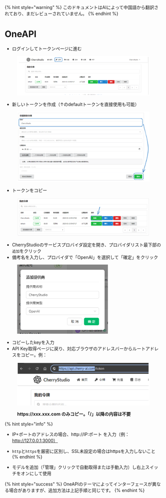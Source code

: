 
{% hint style="warning" %}
このドキュメントはAIによって中国語から翻訳されており、まだレビューされていません。
{% endhint %}

# OneAPI

*   ログインしてトークンページに進む

<figure><img src="../../../.gitbook/assets/image (22).png" alt=""><figcaption></figcaption></figure>

*   新しいトークンを作成（↑のdefaultトークンを直接使用も可能）

<figure><img src="../../../.gitbook/assets/image (19).png" alt="" width="563"><figcaption></figcaption></figure>

*   トークンをコピー

<figure><img src="../../../.gitbook/assets/image (24).png" alt="" width="563"><figcaption></figcaption></figure>

*   CherryStudioのサービスプロバイダ設定を開き、プロバイダリスト最下部の`追加`をクリック
*   備考名を入力し、プロバイダで「OpenAI」を選択して「確定」をクリック

<figure><img src="../../../.gitbook/assets/image (25).png" alt="" width="291"><figcaption></figcaption></figure>

*   コピーしたkeyを入力
*   API Key取得ページに戻り、対応ブラウザのアドレスバーからルートアドレスをコピー。例：

<figure><img src="../../../.gitbook/assets/image (26).png" alt="" width="563"><figcaption><p><strong>https://xxx.xxx.com のみコピー。「/」以降の内容は不要</strong></p></figcaption></figure>

{% hint style="info" %}
*   IP+ポートのアドレスの場合、http://IP:ポート を入力（例：http://127.0.0.1:3000）
*   `http`と`https`を厳密に区別し、SSL未設定の場合はhttpsを入力しないこと
{% endhint %}

*   モデルを追加（「管理」クリックで自動取得または手動入力）し右上スイッチをオンにして使用

{% hint style="success" %}
OneAPIのテーマによってインターフェースが異なる場合がありますが、追加方法は上記手順と同じです。
{% endhint %}